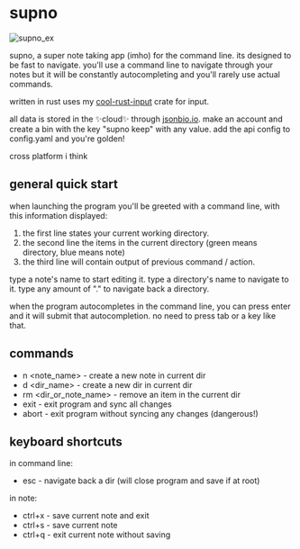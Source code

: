 # supno

![supno_ex](https://github.com/user-attachments/assets/f7b0f2e6-c6c7-4623-a309-bae9b36217b4)

supno, a super note taking app (imho) for the command line. its designed to be fast to navigate. you'll use a command line to navigate through your notes but it will be constantly autocompleting and you'll rarely use actual commands.

written in rust uses my [cool-rust-input](https://github.com/ingobeans/cool-rust-input) crate for input.

all data is stored in the ✨cloud✨ through [jsonbio.io](https://jsonbin.io/). make an account and create a bin with the key "supno keep" with any value. add the api config to config.yaml and you're golden!

cross platform i think

## general quick start

when launching the program you'll be greeted with a command line, with this information displayed:

1. the first line states your current working directory.
2. the second line the items in the current directory (green means directory, blue means note)
3. the third line will contain output of previous command / action.

type a note's name to start editing it. type a directory's name to navigate to it. type any amount of "." to navigate back a directory.

when the program autocompletes in the command line, you can press enter and it will submit that autocompletion. no need to press tab or a key like that.

## commands

- n <note_name> - create a new note in current dir
- d <dir_name> - create a new dir in current dir
- rm <dir_or_note_name> - remove an item in the current dir
- exit - exit program and sync all changes
- abort - exit program without syncing any changes (dangerous!)

## keyboard shortcuts

in command line:

- esc - navigate back a dir (will close program and save if at root)

in note:

- ctrl+x - save current note and exit
- ctrl+s - save current note
- ctrl+q - exit current note without saving
